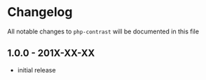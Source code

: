 # Changelog

All notable changes to `php-contrast` will be documented in this file

## 1.0.0 - 201X-XX-XX

- initial release
